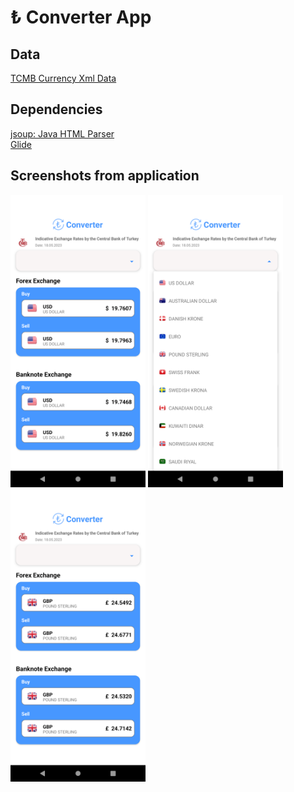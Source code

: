 # ₺ Converter App
## Data
[TCMB Currency Xml Data](https://www.tcmb.gov.tr/kurlar/today.xml)
## Dependencies
[jsoup: Java HTML Parser](https://jsoup.org/)</br>
[Glide](https://github.com/bumptech/glide)
## Screenshots from application
<p float="left"> 
<img src="https://github.com/hazarduman0/tryconverterkotlinapp/blob/main/screenshots/Screenshot_1684596517.png?raw=true" width="216" height="468">
<img src="https://github.com/hazarduman0/tryconverterkotlinapp/blob/main/screenshots/Screenshot_1684596492.png?raw=true" width="216" height="468">
<img src="https://github.com/hazarduman0/tryconverterkotlinapp/blob/main/screenshots/Screenshot_1684596596.png?raw=true" width="216" height="468">
</p>
